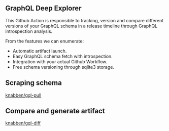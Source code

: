 GraphQL Deep Explorer
---

This Github Action is responsible to tracking, version and compare different versions of your
GraphQL schema in a release timeline through GraphQL introspection analysis.

From the features we can enumerate:

* Automatic artifact launch.
* Easy GraphQL schema fetch with introspection.
* Integration with your actual Github Workflow.
* Free schema versioning through sqlite3 storage.

Scraping schema
---

[knabben/gql-pull](https://github.com/knabben/gql-pull)

Compare and generate artifact
---

[knabben/gql-diff](https://github.com/knabben/gql-diff)